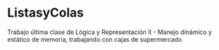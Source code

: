 # ListasyColas
Trabajo última clase de Lógica y Representación II - Manejo dinámico y estático de memoria, trabajando con cajas de supermercado
